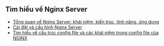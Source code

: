 ## Tìm hiểu về Nginx Server  
- [Tổng quan về Nginx Server: khái niệm, kiến trúc, tính năng, ứng dụng](nginx.md)
- [Cài đặt và cấu hình Nginx Server](install.md)  
- [Tìm hiểu về cấu trúc config file và các khái niệm trong config file của NGINX](config_file.md)

